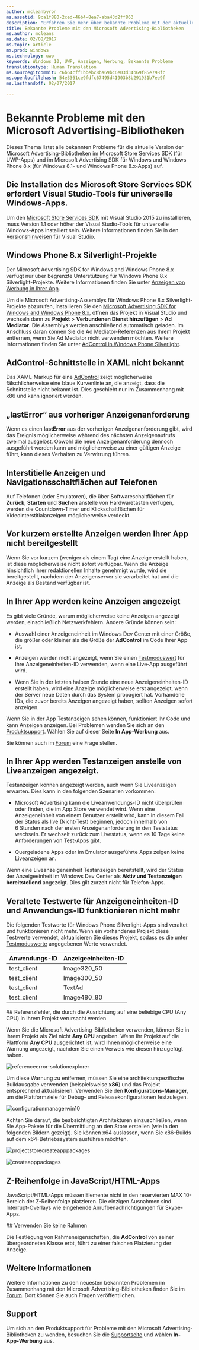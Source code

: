 ```yaml
---
author: mcleanbyron
ms.assetid: 9ca1f880-2ced-46b4-8ea7-aba43d2ff863
description: "Erfahren Sie mehr über bekannte Probleme mit der aktuellen Version der Microsoft Advertising-Bibliotheken im Microsoft Store Services SDK."
title: Bekannte Probleme mit den Microsoft Advertising-Bibliotheken
ms.author: mcleans
ms.date: 02/08/2017
ms.topic: article
ms.prod: windows
ms.technology: uwp
keywords: Windows 10, UWP, Anzeigen, Werbung, Bekannte Probleme
translationtype: Human Translation
ms.sourcegitcommit: c6b64cff1bbebc8ba69bc6e03d34b69f85e798fc
ms.openlocfilehash: 54e3361ce9fdfc67495d41903b8b291931b7ee9f
ms.lasthandoff: 02/07/2017

---
```


# <a name="known-issues-for-the-microsoft-advertising-libraries"></a>Bekannte Probleme mit den Microsoft Advertising-Bibliotheken




Dieses Thema listet alle bekannten Probleme für die aktuelle Version der Microsoft Advertising-Bibliotheken im Microsoft Store Services SDK (für UWP-Apps) und im Microsoft Advertising SDK für Windows und Windows Phone 8.x (für Windows 8.1- und Windows Phone 8.x-Apps) auf.

## <a name="installation-of-microsoft-store-services-sdk-requires-visual-studio-tools-for-universal-windows-apps"></a>Die Installation des Microsoft Store Services SDK erfordert Visual Studio-Tools für universelle Windows-Apps.

Um den [Microsoft Store Services SDK](http://aka.ms/store-em-sdk) mit Visual Studio 2015 zu installieren, muss Version 1.1 oder höher der Visual Studio-Tools für universelle Windows-Apps installiert sein. Weitere Informationen finden Sie in den [Versionshinweisen](http://go.microsoft.com/fwlink/?LinkID=624516) für Visual Studio.

## <a name="windows-phone-8x-silverlight-projects"></a>Windows Phone 8.x Silverlight-Projekte

Der Microsoft Advertising SDK for Windows and Windows Phone 8.x verfügt nur über begrenzte Unterstützung für Windows Phone 8.x Silverlight-Projekte. Weitere Informationen finden Sie unter [Anzeigen von Werbung in Ihrer App](display-ads-in-your-app.md#silverlight_support).

Um die Microsoft Advertising-Assemblys für Windows Phone 8.x Silverlight-Projekte abzurufen, installieren Sie den [Microsoft Advertising SDK for Windows and Windows Phone 8.x](http://aka.ms/store-8-sdk), öffnen das Projekt in Visual Studio und wechseln dann zu **Projekt** > **Verbundenen Dienst hinzufügen** > **Ad Mediator**. Die Assemblys werden anschließend automatisch geladen. Im Anschluss daran können Sie die Ad Mediator-Referenzen aus Ihrem Projekt entfernen, wenn Sie Ad Mediator nicht verwenden möchten. Weitere Informationen finden Sie unter [AdControl in Windows Phone Silverlight](adcontrol-in-windows-phone-silverlight.md).

## <a name="adcontrol-interface-unknown-in-xaml"></a>AdControl-Schnittstelle in XAML nicht bekannt

Das XAML-Markup für eine [AdControl](https://msdn.microsoft.com/library/windows/apps/microsoft.advertising.winrt.ui.adcontrol.aspx) zeigt möglicherweise fälschlicherweise eine blaue Kurvenlinie an, die anzeigt, dass die Schnittstelle nicht bekannt ist. Dies geschieht nur im Zusammenhang mit x86 und kann ignoriert werden.

## <a name="lasterror-from-previous-ad-request"></a>„lastError“ aus vorheriger Anzeigenanforderung

Wenn es einen **lastError** aus der vorherigen Anzeigenanforderung gibt, wird das Ereignis möglicherweise während des nächsten Anzeigenaufrufs zweimal ausgelöst. Obwohl die neue Anzeigenanforderung dennoch ausgeführt werden kann und möglicherweise zu einer gültigen Anzeige führt, kann dieses Verhalten zu Verwirrung führen.

## <a name="interstitial-ads-and-navigation-buttons-on-phones"></a>Interstitielle Anzeigen und Navigationsschaltflächen auf Telefonen

Auf Telefonen (oder Emulatoren), die über Softwareschaltflächen für **Zurück**, **Starten** und **Suchen** anstelle von Hardwaretasten verfügen, werden die Countdown-Timer und Klickschaltflächen für Videointerstitialanzeigen möglicherweise verdeckt.

## <a name="recently-created-ads-are-not-being-served-to-your-app"></a>Vor kurzem erstellte Anzeigen werden Ihrer App nicht bereitgestellt

Wenn Sie vor kurzem (weniger als einem Tag) eine Anzeige erstellt haben, ist diese möglicherweise nicht sofort verfügbar. Wenn die Anzeige hinsichtlich ihrer redaktionellen Inhalte genehmigt wurde, wird sie bereitgestellt, nachdem der Anzeigenserver sie verarbeitet hat und die Anzeige als Bestand verfügbar ist.

## <a name="no-ads-are-shown-in-your-app"></a>In Ihrer App werden keine Anzeigen angezeigt

Es gibt viele Gründe, warum möglicherweise keine Anzeigen angezeigt werden, einschließlich Netzwerkfehlern. Andere Gründe können sein:

* Auswahl einer Anzeigeneinheit im Windows Dev Center mit einer Größe, die größer oder kleiner als die Größe der **AdControl** im Code Ihrer App ist.

* Anzeigen werden nicht angezeigt, wenn Sie einen [Testmoduswert](test-mode-values.md) für Ihre Anzeigeneinheiten-ID verwenden, wenn eine Live-App ausgeführt wird.

* Wenn Sie in der letzten halben Stunde eine neue Anzeigeneinheiten-ID erstellt haben, wird eine Anzeige möglicherweise erst angezeigt, wenn der Server neue Daten durch das System propagiert hat. Vorhandene IDs, die zuvor bereits Anzeigen angezeigt haben, sollten Anzeigen sofort anzeigen.

Wenn Sie in der App Testanzeigen sehen können, funktioniert Ihr Code und kann Anzeigen anzeigen. Bei Problemen wenden Sie sich an den [Produktsupport](https://go.microsoft.com/fwlink/p/?LinkId=331508). Wählen Sie auf dieser Seite **In App-Werbung** aus.

Sie können auch im [Forum](http://go.microsoft.com/fwlink/p/?LinkId=401266) eine Frage stellen.

## <a name="test-ads-are-showing-in-your-app-instead-of-live-ads"></a>In Ihrer App werden Testanzeigen anstelle von Liveanzeigen angezeigt.

Testanzeigen können angezeigt werden, auch wenn Sie Liveanzeigen erwarten. Dies kann in den folgenden Szenarien vorkommen:

* Microsoft Advertising kann die Liveanwendungs-ID nicht überprüfen oder finden, die im App Store verwendet wird. Wenn eine Anzeigeneinheit von einem Benutzer erstellt wird, kann in diesem Fall der Status als live (Nicht-Test) beginnen, jedoch innerhalb von 6 Stunden nach der ersten Anzeigenanforderung in den Teststatus wechseln. Er wechselt zurück zum Livestatus, wenn es 10 Tage keine Anforderungen von Test-Apps gibt.

* Quergeladene Apps oder im Emulator ausgeführte Apps zeigen keine Liveanzeigen an.

Wenn eine Liveanzeigeneinheit Testanzeigen bereitstellt, wird der Status der Anzeigeeinheit im Windows Dev Center als **Aktiv und Testanzeigen bereitstellend** angezeigt. Dies gilt zurzeit nicht für Telefon-Apps.

## <a name="obsolete-test-values-for-ad-unit-id-and-application-id-no-longer-working"></a>Veraltete Testwerte für Anzeigeneinheiten-ID und Anwendungs-ID funktionieren nicht mehr

Die folgenden Testwerte für Windows Phone Silverlight-Apps sind veraltet und funktionieren nicht mehr. Wenn ein vorhandenes Projekt diese Testwerte verwendet, aktualisieren Sie dieses Projekt, sodass es die unter [Testmoduswerte](test-mode-values.md) angegebenen Werte verwendet.

| Anwendungs-ID  |  Anzeigeeinheiten-ID    |
|-----------------|----------------|
| test_client     |  Image320_50   |
| test_client     |  Image300_50   |
| test_client     |  TextAd   |
| test_client     |  Image480_80   |

<span id="reference_errors"/>
## <a name="reference-errors-caused-by-targeting-any-cpu-in-your-project"></a>Referenzfehler, die durch die Ausrichtung auf eine beliebige CPU (Any CPU) in Ihrem Projekt verursacht werden

Wenn Sie die Microsoft Advertising-Bibliotheken verwenden, können Sie in Ihrem Projekt als Ziel nicht **Any CPU** angeben. Wenn Ihr Projekt auf die Plattform **Any CPU** ausgerichtet ist, wird Ihnen möglicherweise eine Warnung angezeigt, nachdem Sie einen Verweis wie diesen hinzugefügt haben.

![referenceerror\-solutionexplorer](images/13-19629921-023c-42ec-b8f5-bc0b63d5a191.jpg)

Um diese Warnung zu entfernen, müssen Sie eine architekturspezifische Buildausgabe verwenden (beispielsweise **x86**) und das Projekt entsprechend aktualisieren. Verwenden Sie den **Konfigurations-Manager**, um die Plattformziele für Debug- und Releasekonfigurationen festzulegen.

![configurationmanagerwin10](images/13-87074274-c10d-4dbd-9a06-453b7184f8de.png)

Achten Sie darauf, die beabsichtigten Architekturen einzuschließen, wenn Sie App-Pakete für die Übermittlung an den Store erstellen (wie in den folgenden Bildern gezeigt). Sie können x64 auslassen, wenn Sie x86-Builds auf dem x64-Betriebssystem ausführen möchten.

![projectstorecreateapppackages](images/13-a99b05a4-8917-4c53-822e-2548fadf828a.png)

![createapppackages](images/13-16280cb1-a838-42b9-9256-eac7f33f5603.png)

## <a name="z-order-in-javascripthtml-apps"></a>Z-Reihenfolge in JavaScript/HTML-Apps

JavaScript/HTML-Apps müssen Elemente nicht in den reservierten MAX 10-Bereich der Z-Reihenfolge platzieren. Die einzigen Ausnahmen sind Interrupt-Overlays wie eingehende Anrufbenachrichtigungen für Skype-Apps.

<span id="bkmk-ui"/>
## <a name="do-not-use-borders"></a>Verwenden Sie keine Rahmen

Die Festlegung von Rahmeneigenschaften, die **AdControl** von seiner übergeordneten Klasse erbt, führt zu einer falschen Platzierung der Anzeige.

## <a name="more-information"></a>Weitere Informationen


Weitere Informationen zu den neuesten bekannten Problemen im Zusammenhang mit den Microsoft Advertising-Bibliotheken finden Sie im [Forum](http://go.microsoft.com/fwlink/p/?LinkId=401266). Dort können Sie auch Fragen veröffentlichen.

## <a name="support"></a>Support


Um sich an den Produktsupport für Probleme mit den Microsoft Advertising-Bibliotheken zu wenden, besuchen Sie die [Supportseite](https://go.microsoft.com/fwlink/p/?LinkId=331508) und wählen **In-App-Werbung** aus.

 

 

